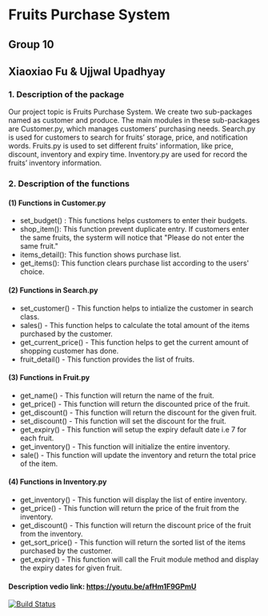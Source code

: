 # Fruits Purchase System 
## Group 10 
## Xiaoxiao Fu & Ujjwal Upadhyay
### 1. Description of the package
Our project topic is Fruits Purchase System. We create two sub-packages named as customer and produce. The main modules in these sub-packages are Customer.py, which manages customers’ purchasing needs. Search.py is used for customers to search for fruits’ storage, price, and notification words. Fruits.py is used to set different fruits' information, like price, discount, inventory and expiry time. Inventory.py are used for record the fruits’ inventory information.

### 2. Description of the functions
#### (1) Functions in Customer.py
* set_budget() : This functions helps customers to enter their budgets.
* shop_item(): This function prevent duplicate entry. If customers enter the same fruits, the systerm will notice that "Please do not enter the same fruit."
* items_detail(): This function shows purchase list.
* get_items(): This function clears purchase list according to the users' choice.
#### (2) Functions in Search.py
* set_customer() - This function helps to intialize the customer in search class.
* sales() - This function helps to calculate the total amount of the items purchased by the customer.
* get_current_price() - This function helps to get the current amount of shopping customer has done.
* fruit_detail() - This function provides the list of fruits.
#### (3) Functions in Fruit.py
* get_name() - This function will return the name of the fruit.
* get_price() - This function will return the discounted price of the fruit.
* get_discount() - This function will return the discount for the given fruit.
* set_discount() - This function will set the discount for the fruit.
* get_expiry() - This function will setup the expiry default date i.e 7 for each fruit.
* get_inventory() - This function will initialize the entire inventory.
* sale() - This function will update the inventory and return the total price of the item.

#### (4) Functions in Inventory.py
* get_inventory() - This function will display the list of entire inventory.
* get_price() - This function will return the price of the fruit from the inventory.
* get_discount() - This function will return the discount price of the fruit from the inventory.
* get_sort_price() - This function will return the sorted list of the items purchased by the customer.
* get_expiry() - This function will call the Fruit module method and display the expiry dates for given fruit.

#### Description vedio link: https://youtu.be/afHm1F9GPmU

[![Build Status](https://app.travis-ci.com/ujjwal-upadhyay/DATA533_Project_Group_10_Step3.svg?branch=main)](https://app.travis-ci.com/ujjwal-upadhyay/DATA533_Project_Group_10_Step3)

